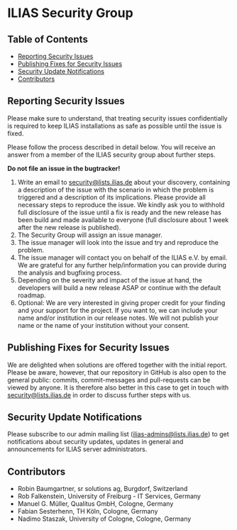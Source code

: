 # ILIAS Security Group

## Table of Contents
* [Reporting Security Issues](#reporting-security-issues)
* [Publishing Fixes for Security Issues](#publishing-fixes-for-security-issues)
* [Security Update Notifications](#security-update-notifications)
* [Contributors](#contributors)

## Reporting Security Issues
Please make sure to understand, that treating security issues confidentially is required to keep ILIAS installations as safe as possible until the issue is fixed.

Please follow the process described in detail below. You will receive an answer from a member of the ILIAS security group about further steps.

**Do not file an issue in the bugtracker!**

1. Write an email to security@lists.ilias.de about your discovery, containing a description of the issue with the scenario in which the problem is triggered and a description of its implications. Please provide all necessary steps to reproduce the issue. We kindly ask you to withhold full disclosure of the issue until a fix is ready and the new release has been build and made available to everyone (full disclosure about 1 week after the new release is published).
2. The Security Group will assign an issue manager.
3. The issue manager will look into the issue and try and reproduce the problem.
4. The issue manager will contact you on behalf of the ILIAS e.V. by email. We are grateful for any further help/information you can provide during the analysis and bugfixing process.
5. Depending on the severity and impact of the issue at hand, the developers will build a new release ASAP or continue with the default roadmap.
6. Optional: We are very interested in giving proper credit for your finding and your support for the project. If you want to, we can include your name and/or institution in our release notes. We will not publish your name or the name of your institution without your consent.

## Publishing Fixes for Security Issues
We are delighted when solutions are offered together with the initial report. Please be aware, however, that our repository in GitHub is also open to the general public: commits, commit-messages and pull-requests can be viewed by anyone. It is therefore also better in this case to get in touch with security@lists.ilias.de in order to discuss further steps with us.

## Security Update Notifications
Please subscribe to our admin mailing list (ilias-admins@lists.ilias.de) to get notifications about security updates, updates in general and announcements for ILIAS server administrators.

## Contributors
* Robin Baumgartner, sr solutions ag, Burgdorf, Switzerland
* Rob Falkenstein, University of Freiburg - IT Services, Germany
* Manuel G. Müller, Qualitus GmbH, Cologne, Germany
* Fabian Sesterhenn, TH Köln, Cologne, Germany
* Nadimo Staszak, University of Cologne, Cologne, Germany